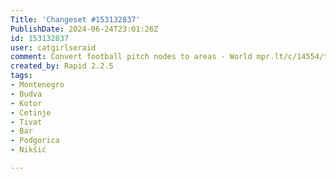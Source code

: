 ```yaml
---
Title: 'Changeset #153132837'
PublishDate: 2024-06-24T23:01:26Z
id: 153132837
user: catgirlseraid
comment: Convert football pitch nodes to areas - World mpr.lt/c/14554/t/156498870
created_by: Rapid 2.2.5
tags:
- Montenegro
- Budva
- Kotor
- Cetinje
- Tivat
- Bar
- Podgorica
- Nikšić

---
```

